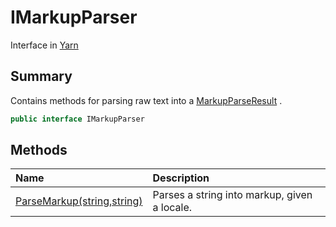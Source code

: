 # IMarkupParser

Interface in [Yarn](/docs/api/csharp/yarn.md)

## Summary


Contains methods for parsing raw text into a  <a href="yarn.markup.markupparseresult.md">MarkupParseResult</a> .


```csharp
public interface IMarkupParser
```

## Methods

|Name|Description|
|:---|:---|
|[ParseMarkup(string,string)](/docs/api/csharp/yarn.imarkupparser.parsemarkup.md)|Parses a string into markup, given a locale.|

